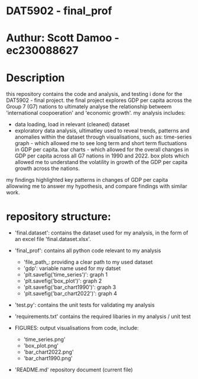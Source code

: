 # DAT5902 - final_prof
# Authur: Scott Damoo - ec230088627

# Description

this repository contains the code and analysis, and testing i done for the DAT5902 - final project. the final project explores GDP per capita across the Group 7 (G7) nations to ultimately analyse the relationship betweem 'international coopoeration' and 'economic growth'. 
my analysis includes:

- data loading, load in relevant (cleaned) dataset
- exploratory data analysis, ultimatley used to reveal trends, patterns and anomalies within the dataset through visualisations, such as:
    time-series graph - which allowed me to see long term and short term fluctuations in GDP per capita.
    bar charts - which allowed for the overall changes in GDP per capita across all G7 nations in 1990 and 2022.
    box plots which allowed me to understand the volatility in growth of the GDP per capita growth across the nations.

my findings highlighted key patterns in changes of GDP per capita allowwing me to answer my hypothesis, and compare findings with similar work.

# repository structure:

- 'final.dataset':
    contains the dataset used for my analysis, in the form of an excel file 'final.dataset.xlsx'.

- 'final_prof':
    contains all python code relevant to my analysis
    - 'file_path_: providing a clear path to my used dataset
    - 'gdp': variable name used for my datset
    - 'plt.savefig('time_series')': graph 1 
    - 'plt.savefig('box_plot')': graph 2 
    - 'plt.savefig('bar_chart1990')': graph 3 
    - 'plt.savefig('bar_chart2022')': graph 4 

- 'test.py':
    contains the unit tests for validating my analysis

- 'requirements.txt'
    contains the required libaries in my analysis / unit test

- FIGURES: output visualisations from code, include:
    - 'time_series.png'
    - 'box_plot.png'
    - 'bar_chart2022.png'
    - 'bar_chart1990.png'

- 'README.md'
    repository document (current file)

